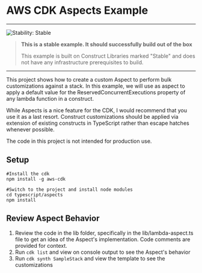 # AWS CDK Aspects Example
<!--BEGIN STABILITY BANNER-->
---

![Stability: Stable](https://img.shields.io/badge/stability-Stable-success.svg?style=for-the-badge)

> **This is a stable example. It should successfully build out of the box**
>
> This example is built on Construct Libraries marked "Stable" and does not have any infrastructure prerequisites to build.
---
<!--END STABILITY BANNER-->
This project shows how to create a custom Aspect to perform bulk customizations against a stack.
In this example, we will use as aspect to apply a default value for the ReservedConcurrentExecutions property of any lambda function in a construct.

While Aspects is a nice feature for the CDK, I would recommend that you use it as a last resort. Construct customizations should be applied via extension of existing constructs in TypeScript rather than escape hatches whenever possible.

The code in this project is not intended for production use.

## Setup
```
#Install the cdk
npm install -g aws-cdk

#Switch to the project and install node modules
cd typescript/aspects
npm install
```

## Review Aspect Behavior
1. Review the code in the lib folder, specifically in the lib/lambda-aspect.ts file to get an idea of the Aspect's implementation. Code comments are provided for context.
2. Run `cdk list` and view on console output to see the Aspect's behavior
2. Run `cdk synth SampleStack` and view the template to see the customizations

